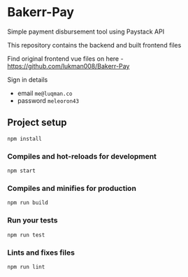 # Bakerr-Pay
Simple payment disbursement tool using Paystack API 


This repository contains the backend and built frontend files 

Find original frontend vue files on here - https://github.com/lukman008/Bakerr-Pay


Sign in details

- email `me@luqman.co`
- password `meleoron43`

## Project setup
```
npm install
```

### Compiles and hot-reloads for development
```
npm start
```

### Compiles and minifies for production
```
npm run build
```

### Run your tests
```
npm run test
```

### Lints and fixes files
```
npm run lint
```

